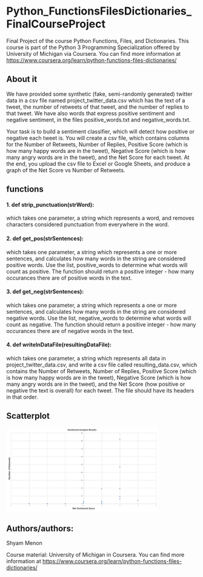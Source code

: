 # Python_FunctionsFilesDictionaries_FinalCourseProject
Final Project of the course Python Functions, Files, and Dictionaries. This course is part of the Python 3 Programming Specialization offered by University of Michigan via Coursera. You can find more information at https://www.coursera.org/learn/python-functions-files-dictionaries/
## About it
We have provided some synthetic (fake, semi-randomly generated) twitter data in a csv file named project_twitter_data.csv which has the text of a tweet, the number of retweets of that tweet, and the number of replies to that tweet. We have also words that express positive sentiment and negative sentiment, in the files positive_words.txt and negative_words.txt.

Your task is to build a sentiment classifier, which will detect how positive or negative each tweet is. You will create a csv file, which contains columns for the Number of Retweets, Number of Replies, Positive Score (which is how many happy words are in the tweet), Negative Score (which is how many angry words are in the tweet), and the Net Score for each tweet. At the end, you upload the csv file to Excel or Google Sheets, and produce a graph of the Net Score vs Number of Retweets.

## functions
#### 1. def strip_punctuation(strWord): 
which takes one parameter, a string which represents a word, and removes characters considered punctuation from everywhere in the word. 
#### 2. def get_pos(strSentences):
which takes one parameter, a string which represents a one or more sentences, and calculates how many words in the string are considered positive words. Use the list, positive_words to determine what words will count as positive. The function should return a positive integer - how many occurances there are of positive words in the text.
#### 3. def get_neg(strSentences):
which takes one parameter, a string which represents a one or more sentences, and calculates how many words in the string are considered negative words. Use the list, negative_words to determine what words will count as negative. The function should return a positive integer - how many occurances there are of negative words in the text.
#### 4. def writeInDataFile(resultingDataFile):
which takes one parameter, a string which represents all data in project_twitter_data.csv, and write a csv file called resulting_data.csv, which contains the Number of Retweets, Number of Replies, Positive Score (which is how many happy words are in the tweet), Negative Score (which is how many angry words are in the tweet), and the Net Score (how positive or negative the text is overall) for each tweet. The file should have its headers in that order.
## Scatterplot
<img src="/images/Sentiment Analysis Results.png" alt="Sentiment Analysis Results" width="400"/>

## Authors/authors:
Shyam Menon


Course material: University of Michigan in Coursera. You can find more information at https://www.coursera.org/learn/python-functions-files-dictionaries/
